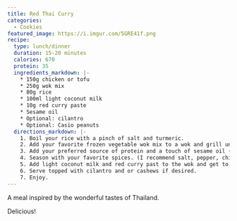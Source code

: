 ```yaml
---
title: Red Thai Curry
categories:
  - Cookies
featured_image: https://i.imgur.com/5GRE41f.png
recipe:
  type: lunch/dinner
  duration: 15-20 minutes
  calories: 670
  protein: 35
  ingredients_markdown: |-
    * 150g chicken or tofu
    * 250g wok mix
    * 80g rice
    * 100ml light coconut milk
    * 10g red curry paste
    * Sesame oil
    * Optional: cilantro
    * Optional: Casio peanuts
  directions_markdown: |-
    1. Boil your rice with a pinch of salt and turmeric.
    2. Add your favorite frozen vegetable wok mix to a wok and grill until the vegetables no longer are frozen.
    3. Add your preferred source of protein and a touch of sesame oil (I use tofu. You can use chicken for a greater protein to calorie ratio)
    4. Season with your favorite spices. (I recommend salt, pepper, chili, curry, turmeric, paprika and soy). Grill until golden and cooked through.
    5. Add light coconut milk and red curry past to the wok and get to a boil. Let simmer for 5-10 min.
    6. Serve topped with cilantro and or cashews if desired.
    7. Enjoy.
---
```

A meal inspired by the wonderful tastes of Thailand.

Delicious!
